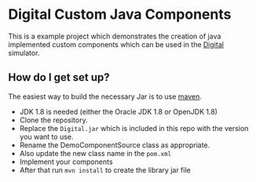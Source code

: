 # Digital Custom Java Components #

This is a example project which demonstrates the creation of java implemented custom
components which can be used in the [Digital](https://github.com/hneemann/Digital/) simulator. 

## How do I get set up? ##

The easiest way to build the necessary Jar is to use [maven](https://maven.apache.org/).

* JDK 1.8 is needed (either the Oracle JDK 1.8 or OpenJDK 1.8)  
* Clone the repository.
* Replace the `Digital.jar` which is included in this repo with the version you want to use.
* Rename the DemoComponentSource class as appropriate.
* Also update the new class name in the `pom.xml`
* Implement your components
* After that run `mvn install` to create the library jar file
